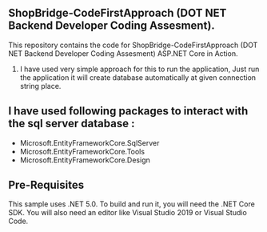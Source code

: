 ## ShopBridge-CodeFirstApproach (DOT NET Backend Developer Coding Assesment).

This repository contains the code for ShopBridge-CodeFirstApproach (DOT NET Backend Developer Coding Assesment) ASP.NET Core in Action.


1. I have used very simple approach for this to run the application, Just run the application it will create database automatically at given connection string place.

## I have used following packages to interact with the sql server database : 

- Microsoft.EntityFrameworkCore.SqlServer
- Microsoft.EntityFrameworkCore.Tools
- Microsoft.EntityFrameworkCore.Design

## Pre-Requisites
This sample uses .NET 5.0. To build and run it, you will need the .NET Core SDK. You will also need an editor like Visual Studio 2019 or Visual Studio Code.

